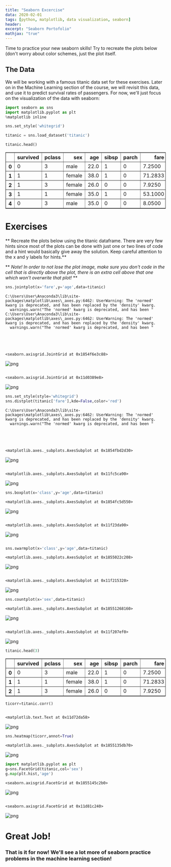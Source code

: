 ```yaml
---
title: "Seaborn Excercise"
data: 2020-02-01
tags: [python, matplotlib, data visualization, seaborn]
header:
excerpt: "Seaborn Portofolio"
mathjax: "true"
---
```


Time to practice your new seaborn skills! Try to recreate the plots below (don't worry about color schemes, just the plot itself.

## The Data

We will be working with a famous titanic data set for these exercises. Later on in the Machine Learning section of the course, we will revisit this data, and use it to predict survival rates of passengers. For now, we'll just focus on the visualization of the data with seaborn:


```python
import seaborn as sns
import matplotlib.pyplot as plt
%matplotlib inline
```


```python
sns.set_style('whitegrid')
```


```python
titanic = sns.load_dataset('titanic')
```


```python
titanic.head()
```




<div>
<style scoped>
    .dataframe tbody tr th:only-of-type {
        vertical-align: middle;
    }

    .dataframe tbody tr th {
        vertical-align: top;
    }

    .dataframe thead th {
        text-align: right;
    }
</style>
<table border="1" class="dataframe">
  <thead>
    <tr style="text-align: right;">
      <th></th>
      <th>survived</th>
      <th>pclass</th>
      <th>sex</th>
      <th>age</th>
      <th>sibsp</th>
      <th>parch</th>
      <th>fare</th>
      <th>embarked</th>
      <th>class</th>
      <th>who</th>
      <th>adult_male</th>
      <th>deck</th>
      <th>embark_town</th>
      <th>alive</th>
      <th>alone</th>
    </tr>
  </thead>
  <tbody>
    <tr>
      <th>0</th>
      <td>0</td>
      <td>3</td>
      <td>male</td>
      <td>22.0</td>
      <td>1</td>
      <td>0</td>
      <td>7.2500</td>
      <td>S</td>
      <td>Third</td>
      <td>man</td>
      <td>True</td>
      <td>NaN</td>
      <td>Southampton</td>
      <td>no</td>
      <td>False</td>
    </tr>
    <tr>
      <th>1</th>
      <td>1</td>
      <td>1</td>
      <td>female</td>
      <td>38.0</td>
      <td>1</td>
      <td>0</td>
      <td>71.2833</td>
      <td>C</td>
      <td>First</td>
      <td>woman</td>
      <td>False</td>
      <td>C</td>
      <td>Cherbourg</td>
      <td>yes</td>
      <td>False</td>
    </tr>
    <tr>
      <th>2</th>
      <td>1</td>
      <td>3</td>
      <td>female</td>
      <td>26.0</td>
      <td>0</td>
      <td>0</td>
      <td>7.9250</td>
      <td>S</td>
      <td>Third</td>
      <td>woman</td>
      <td>False</td>
      <td>NaN</td>
      <td>Southampton</td>
      <td>yes</td>
      <td>True</td>
    </tr>
    <tr>
      <th>3</th>
      <td>1</td>
      <td>1</td>
      <td>female</td>
      <td>35.0</td>
      <td>1</td>
      <td>0</td>
      <td>53.1000</td>
      <td>S</td>
      <td>First</td>
      <td>woman</td>
      <td>False</td>
      <td>C</td>
      <td>Southampton</td>
      <td>yes</td>
      <td>False</td>
    </tr>
    <tr>
      <th>4</th>
      <td>0</td>
      <td>3</td>
      <td>male</td>
      <td>35.0</td>
      <td>0</td>
      <td>0</td>
      <td>8.0500</td>
      <td>S</td>
      <td>Third</td>
      <td>man</td>
      <td>True</td>
      <td>NaN</td>
      <td>Southampton</td>
      <td>no</td>
      <td>True</td>
    </tr>
  </tbody>
</table>
</div>



# Exercises

** Recreate the plots below using the titanic dataframe. There are very few hints since most of the plots can be done with just one or two lines of code and a hint would basically give away the solution. Keep careful attention to the x and y labels for hints.**

** *Note! In order to not lose the plot image, make sure you don't code in the cell that is directly above the plot, there is an extra cell above that one which won't overwrite that plot!* **


```python
sns.jointplot(x='fare',y='age',data=titanic)
```

    C:\Users\User\Anaconda3\lib\site-packages\matplotlib\axes\_axes.py:6462: UserWarning: The 'normed' kwarg is deprecated, and has been replaced by the 'density' kwarg.
      warnings.warn("The 'normed' kwarg is deprecated, and has been "
    C:\Users\User\Anaconda3\lib\site-packages\matplotlib\axes\_axes.py:6462: UserWarning: The 'normed' kwarg is deprecated, and has been replaced by the 'density' kwarg.
      warnings.warn("The 'normed' kwarg is deprecated, and has been "
    




    <seaborn.axisgrid.JointGrid at 0x1854f6e3c88>




![png](/images/seaweb_files/seaweb_7_2.png)



```python

```




    <seaborn.axisgrid.JointGrid at 0x11d0389e8>




![png](/images/seaweb_files/seaweb_8_1.png)



```python
sns.set_style(style='whitegrid')
sns.distplot(titanic['fare'],kde=False,color='red')
```

    C:\Users\User\Anaconda3\lib\site-packages\matplotlib\axes\_axes.py:6462: UserWarning: The 'normed' kwarg is deprecated, and has been replaced by the 'density' kwarg.
      warnings.warn("The 'normed' kwarg is deprecated, and has been "
    




    <matplotlib.axes._subplots.AxesSubplot at 0x1854fbd2d30>




![png](/images/seaweb_files/seaweb_9_2.png)



```python

```




    <matplotlib.axes._subplots.AxesSubplot at 0x11fc5ca90>




![png](/images/seaweb_files/seaweb_10_1.png)



```python
sns.boxplot(x='class',y='age',data=titanic)
```




    <matplotlib.axes._subplots.AxesSubplot at 0x1854fc5d550>




![png](/images/seaweb_files/seaweb_11_1.png)



```python

```




    <matplotlib.axes._subplots.AxesSubplot at 0x11f23da90>




![png](/images/seaweb_files/seaweb_12_1.png)



```python

sns.swarmplot(x='class',y='age',data=titanic)
```




    <matplotlib.axes._subplots.AxesSubplot at 0x1855022c208>




![png](/images/seaweb_files/seaweb_13_1.png)



```python

```




    <matplotlib.axes._subplots.AxesSubplot at 0x11f215320>




![png](/images/seaweb_files/seaweb_14_1.png)



```python
sns.countplot(x='sex',data=titanic)
```




    <matplotlib.axes._subplots.AxesSubplot at 0x18551268160>




![png](/images/seaweb_files/seaweb_15_1.png)



```python

```




    <matplotlib.axes._subplots.AxesSubplot at 0x11f207ef0>




![png](/images/seaweb_files/seaweb_16_1.png)



```python
titanic.head(3)
```




<div>
<style scoped>
    .dataframe tbody tr th:only-of-type {
        vertical-align: middle;
    }

    .dataframe tbody tr th {
        vertical-align: top;
    }

    .dataframe thead th {
        text-align: right;
    }
</style>
<table border="1" class="dataframe">
  <thead>
    <tr style="text-align: right;">
      <th></th>
      <th>survived</th>
      <th>pclass</th>
      <th>sex</th>
      <th>age</th>
      <th>sibsp</th>
      <th>parch</th>
      <th>fare</th>
      <th>embarked</th>
      <th>class</th>
      <th>who</th>
      <th>adult_male</th>
      <th>deck</th>
      <th>embark_town</th>
      <th>alive</th>
      <th>alone</th>
    </tr>
  </thead>
  <tbody>
    <tr>
      <th>0</th>
      <td>0</td>
      <td>3</td>
      <td>male</td>
      <td>22.0</td>
      <td>1</td>
      <td>0</td>
      <td>7.2500</td>
      <td>S</td>
      <td>Third</td>
      <td>man</td>
      <td>True</td>
      <td>NaN</td>
      <td>Southampton</td>
      <td>no</td>
      <td>False</td>
    </tr>
    <tr>
      <th>1</th>
      <td>1</td>
      <td>1</td>
      <td>female</td>
      <td>38.0</td>
      <td>1</td>
      <td>0</td>
      <td>71.2833</td>
      <td>C</td>
      <td>First</td>
      <td>woman</td>
      <td>False</td>
      <td>C</td>
      <td>Cherbourg</td>
      <td>yes</td>
      <td>False</td>
    </tr>
    <tr>
      <th>2</th>
      <td>1</td>
      <td>3</td>
      <td>female</td>
      <td>26.0</td>
      <td>0</td>
      <td>0</td>
      <td>7.9250</td>
      <td>S</td>
      <td>Third</td>
      <td>woman</td>
      <td>False</td>
      <td>NaN</td>
      <td>Southampton</td>
      <td>yes</td>
      <td>True</td>
    </tr>
  </tbody>
</table>
</div>




```python
ticorr=titanic.corr()
```


```python

```




    <matplotlib.text.Text at 0x11d72da58>




![png](/images/seaweb_files/seaweb_19_1.png)



```python
sns.heatmap(ticorr,annot=True)
```




    <matplotlib.axes._subplots.AxesSubplot at 0x1855135db70>




![png](/images/seaweb_files/seaweb_20_1.png)



```python
import matplotlib.pyplot as plt
g=sns.FacetGrid(titanic,col='sex')
g.map(plt.hist,'age')
```




    <seaborn.axisgrid.FacetGrid at 0x1855145c2b0>




![png](/images/seaweb_files/seaweb_21_1.png)



```python

```




    <seaborn.axisgrid.FacetGrid at 0x11d81c240>




![png](/images/seaweb_files/seaweb_22_1.png)


# Great Job!

### That is it for now! We'll see a lot more of seaborn practice problems in the machine learning section!

